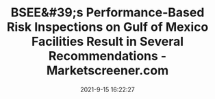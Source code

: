 ---
"title": "BSEE&amp;#39;s Performance-Based Risk Inspections on Gulf of Mexico Facilities Result in Several Recommendations - Marketscreener.com"
"date": "2021-9-15 16:22:27"
"feed_name": "GOOGLENEWSDRILLING"
"feed_website": "https://news.google.com/search?q=drilling%2Bincident&hl=en-US&gl=US&ceid=US:en"
"feed_rss": "https://news.google.com/rss/search?q=drilling%2Bincident&hl=en-US&gl=US&ceid=US:en"
"link": "https://www.marketscreener.com/news/latest/BSEE-s-Performance-Based-Risk-Inspections-on-Gulf-of-Mexico-Facilities-Result-in-Several-Recommendat--36435414/"
"file": "_posts/2021-1-1-7b1c558858697987656bd68fe5450bbf4e7f2ccf.md"
"accident": "0"
"drilling": "0"
"dead": "0"
"injured": "0"
---